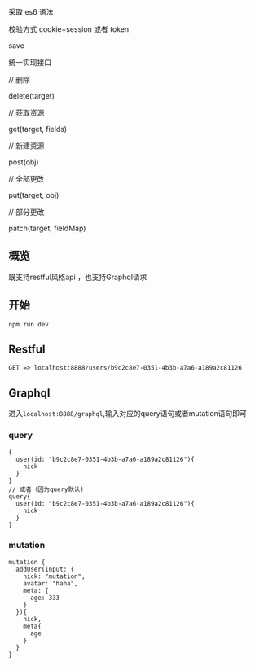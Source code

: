 采取 es6 语法

校验方式 cookie+session 或者 token

save

统一实现接口

// 删除

delete(target)

// 获取资源

get(target, fields)

// 新建资源

post(obj)

// 全部更改

put(target, obj)

// 部分更改

patch(target, fieldMap)


## 概览

既支持restful风格api ，也支持Graphql请求

## 开始

```
npm run dev
```

## Restful
 
`GET => localhost:8888/users/b9c2c8e7-0351-4b3b-a7a6-a189a2c81126`

## Graphql

进入`localhost:8888/graphql`,输入对应的query语句或者mutation语句即可

### query
```
{
  user(id: "b9c2c8e7-0351-4b3b-a7a6-a189a2c81126"){
    nick
  }
}
// 或者（因为query默认)
query{
  user(id: "b9c2c8e7-0351-4b3b-a7a6-a189a2c81126"){
    nick
  }
}
```

### mutation

```
mutation {
  addUser(input: {
    nick: "mutation",
    avatar: "haha",
    meta: {
      age: 333
    }
  }){
    nick,
    meta{
      age
    }
  }
}

```

